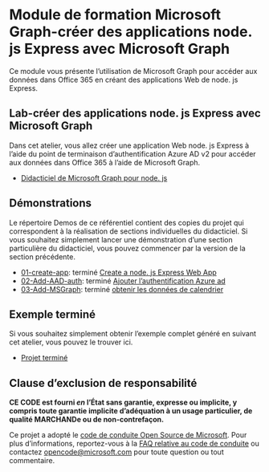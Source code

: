 # <a name="microsoft-graph-training-module---build-nodejs-express-apps-with-microsoft-graph"></a>Module de formation Microsoft Graph-créer des applications node. js Express avec Microsoft Graph

Ce module vous présente l’utilisation de Microsoft Graph pour accéder aux données dans Office 365 en créant des applications Web de node. js Express.

## <a name="lab---build-nodejs-express-apps-with-microsoft-graph"></a>Lab-créer des applications node. js Express avec Microsoft Graph

Dans cet atelier, vous allez créer une application Web node. js Express à l’aide du point de terminaison d’authentification Azure AD v2 pour accéder aux données dans Office 365 à l’aide de Microsoft Graph.

- [Didacticiel de Microsoft Graph pour node. js](https://docs.microsoft.com/graph/training/node-tutorial)

## <a name="demos"></a>Démonstrations

Le [](./Demos) répertoire Demos de ce référentiel contient des copies du projet qui correspondent à la réalisation de sections individuelles du didacticiel. Si vous souhaitez simplement lancer une démonstration d’une section particulière du didacticiel, vous pouvez commencer par la version de la section précédente.

- [01-create-app](Demos/01-create-app): terminé [Create a node. js Express Web App](https://docs.microsoft.com/graph/training/node-tutorial?tutorial-step=1)
- [02-Add-AAD-auth](Demos/02-add-aad-auth): terminé [Ajouter l’authentification Azure ad](https://docs.microsoft.com/graph/training/node-tutorial?tutorial-step=3)
- [03-Add-MSGraph](Demos/03-add-msgraph): terminé [obtenir les données de calendrier](https://docs.microsoft.com/graph/training/node-tutorial?tutorial-step=4)

## <a name="completed-sample"></a>Exemple terminé

Si vous souhaitez simplement obtenir l’exemple complet généré en suivant cet atelier, vous pouvez le trouver ici.

- [Projet terminé](Demos/03-add-msgraph)

## <a name="disclaimer"></a>Clause d’exclusion de responsabilité

**CE CODE est fourni *en* l’État sans garantie, expresse ou implicite, y compris toute garantie implicite d’adéquation à un usage particulier, de qualité MARCHANDe ou de non-contrefaçon.**

Ce projet a adopté le [code de conduite Open Source de Microsoft](https://opensource.microsoft.com/codeofconduct/). Pour plus d’informations, reportez-vous à la [FAQ relative au code de conduite](https://opensource.microsoft.com/codeofconduct/faq/) ou contactez [opencode@microsoft.com](mailto:opencode@microsoft.com) pour toute question ou tout commentaire.